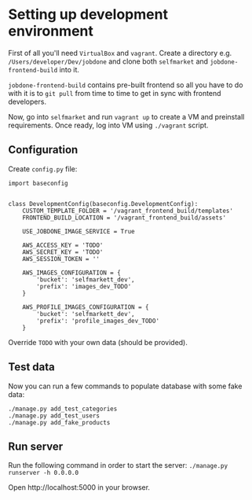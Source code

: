 # Setting up development environment

First of all you'll need `VirtualBox` and `vagrant`.
Create a directory e.g. `/Users/developer/Dev/jobdone` and clone both `selfmarket` and `jobdone-frontend-build` into it.

`jobdone-frontend-build` contains pre-built frontend so all you have to do with it is to `git pull` from time to time to get in sync with frontend developers.

Now, go into `selfmarket` and run `vagrant up` to create a VM and preinstall requirements.
Once ready, log into VM using `./vagrant` script.

## Configuration

Create `config.py` file:
```
import baseconfig


class DevelopmentConfig(baseconfig.DevelopmentConfig):
    CUSTOM_TEMPLATE_FOLDER = '/vagrant_frontend_build/templates'
    FRONTEND_BUILD_LOCATION = '/vagrant_frontend_build/assets'

    USE_JOBDONE_IMAGE_SERVICE = True

    AWS_ACCESS_KEY = 'TODO'
    AWS_SECRET_KEY = 'TODO'
    AWS_SESSION_TOKEN = ''

    AWS_IMAGES_CONFIGURATION = {
        'bucket': 'selfmarkett_dev',
        'prefix': 'images_dev_TODO'
    }

    AWS_PROFILE_IMAGES_CONFIGURATION = {
        'bucket': 'selfmarkett_dev',
        'prefix': 'profile_images_dev_TODO'
    }
```

Override `TODO` with your own data (should be provided). 

## Test data

Now you can run a few commands to populate database with some fake data:
```
./manage.py add_test_categories
./manage.py add_test_users
./manage.py add_fake_products
```

## Run server

Run the following command in order to start the server:
`./manage.py runserver -h 0.0.0.0`

Open http://localhost:5000 in your browser.

